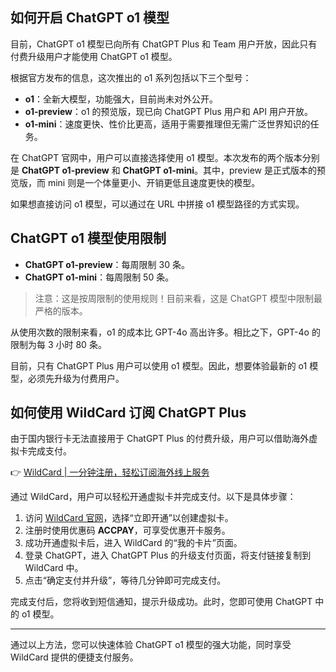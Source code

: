 ## 如何开启 ChatGPT o1 模型

目前，ChatGPT o1 模型已向所有 ChatGPT Plus 和 Team 用户开放，因此只有付费升级用户才能使用 ChatGPT o1 模型。

根据官方发布的信息，这次推出的 o1 系列包括以下三个型号：

- **o1**：全新大模型，功能强大，目前尚未对外公开。
- **o1-preview**：o1 的预览版，现已向 ChatGPT Plus 用户和 API 用户开放。
- **o1-mini**：速度更快、性价比更高，适用于需要推理但无需广泛世界知识的任务。

在 ChatGPT 官网中，用户可以直接选择使用 o1 模型。本次发布的两个版本分别是 **ChatGPT o1-preview** 和 **ChatGPT o1-mini**。其中，preview 是正式版本的预览版，而 mini 则是一个体量更小、开销更低且速度更快的模型。

如果想直接访问 o1 模型，可以通过在 URL 中拼接 o1 模型路径的方式实现。

## ChatGPT o1 模型使用限制

- **ChatGPT o1-preview**：每周限制 30 条。
- **ChatGPT o1-mini**：每周限制 50 条。

> 注意：这是按周限制的使用规则！目前来看，这是 ChatGPT 模型中限制最严格的版本。

从使用次数的限制来看，o1 的成本比 GPT-4o 高出许多。相比之下，GPT-4o 的限制为每 3 小时 80 条。

目前，只有 ChatGPT Plus 用户可以使用 o1 模型。因此，想要体验最新的 o1 模型，必须先升级为付费用户。

## 如何使用 WildCard 订阅 ChatGPT Plus

由于国内银行卡无法直接用于 ChatGPT Plus 的付费升级，用户可以借助海外虚拟卡完成支付。

👉 [WildCard | 一分钟注册，轻松订阅海外线上服务](https://bit.ly/bewildcard)

通过 WildCard，用户可以轻松开通虚拟卡并完成支付。以下是具体步骤：

1. 访问 [WildCard 官网](https://bit.ly/bewildcard)，选择“立即开通”以创建虚拟卡。
2. 注册时使用优惠码 **ACCPAY**，可享受优惠开卡服务。
3. 成功开通虚拟卡后，进入 WildCard 的“我的卡片”页面。
4. 登录 ChatGPT，进入 ChatGPT Plus 的升级支付页面，将支付链接复制到 WildCard 中。
5. 点击“确定支付并升级”，等待几分钟即可完成支付。

完成支付后，您将收到短信通知，提示升级成功。此时，您即可使用 ChatGPT 中的 o1 模型。

---

通过以上方法，您可以快速体验 ChatGPT o1 模型的强大功能，同时享受 WildCard 提供的便捷支付服务。